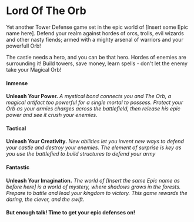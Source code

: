 
# Lord Of The Orb

Yet another Tower Defense game set in the epic world of [Insert some Epic name here]. Defend your realm against hordes of orcs, trolls, evil wizards and other nasty fiends; armed with a mighty arsenal of warriors and your powerfull Orb!

The castle needs a hero, and you can be that hero. Hordes of enemies are surrounding it! Build towers, save money, learn spells - don't let the enemy take your Magical Orb!

#### Inmense
**Unleash Your Power.** *A mystical bond connects you and The Orb, a magical artifact too powerful for a single mortal to possess. Protect your Orb as your armies charges across the battlefield, then release his epic power and see it crush your enemies.*


#### Tactical
**Unleash Your Creativity.** *New abilities let you invent new ways to defend your castle and destroy your enemies. The element of surprise is key as you use the battlefied to build structures to defend your army*


#### Fantastic
**Unleash Your Imagination.** *The world of [Insert the same Epic name as before here] is a world of mystery, where shadows grows in the forests. Prepare to battle and lead your kingdom to victory. This game rewards the daring, the clever, and the swift.*


#### But enough talk! Time to get your epic defenses on!
